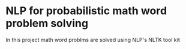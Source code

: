 # NLP for probabilistic math word problem solving
In this project math word problms are solved using NLP's NLTK tool kit
